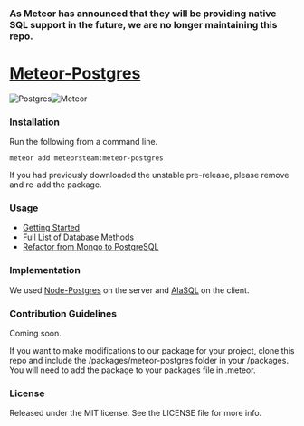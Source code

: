 ### As Meteor has announced that they will be providing native SQL support in the future, we are no longer maintaining this repo. 

# [Meteor-Postgres](http://www.meteorpostgres.com/)


![Postgres](https://s3-us-west-1.amazonaws.com/treebookicons/postgresql_logo.jpg "Postgres")![Meteor](https://s3-us-west-1.amazonaws.com/treebookicons/meteor-logo.png  "Meteor")

### Installation

Run the following from a command line.

    meteor add meteorsteam:meteor-postgres

If you had previously downloaded the unstable pre-release, please remove and re-add the package.

### Usage

* [Getting Started](https://github.com/meteor-stream/meteor-postgres/wiki/Getting-Started)
* [Full List of Database Methods](https://github.com/meteor-stream/meteor-postgres/wiki/Database-Methods)
* [Refactor from Mongo to PostgreSQL](https://www.youtube.com/watch?v=JwHfxJnD0Yc)

### Implementation

We used [Node-Postgres](https://github.com/brianc/node-postgres) on the server and [AlaSQL](https://github.com/agershun/alasql) on the client.

### Contribution Guidelines

Coming soon. 

If you want to make modifications to our package for your project, clone this repo and include the /packages/meteor-postgres folder in your /packages. You will need to add the package to your packages file in .meteor.

### License

Released under the MIT license. See the LICENSE file for more info.
